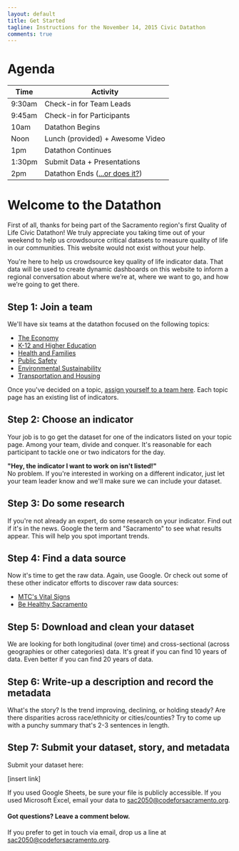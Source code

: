 ```yaml
---
layout: default
title: Get Started
tagline: Instructions for the November 14, 2015 Civic Datathon
comments: true
---
```


# Agenda

| Time | Activity |
|---|---|
| 9:30am | Check-in for Team Leads |
| 9:45am | Check-in for Participants |
| 10am | Datathon Begins |
| Noon | Lunch (provided) + Awesome Video |
| 1pm | Datathon Continues |
| 1:30pm | Submit Data + Presentations |
| 2pm | Datathon Ends ([...or does it?](https://www.facebook.com/events/1653606168250956/)) |

# Welcome to the Datathon

First of all, thanks for being part of the Sacramento region's first Quality of Life Civic Datathon! We truly appreciate you taking time out of your weekend to help us crowdsource critical datasets to measure quality of life in our communities. This website would not exist without your help.

You're here to help us crowdsource key quality of life indicator data. That data will be used to create dynamic dashboards on this website to inform a regional conversation about where we’re at, where we want to go, and how we’re going to get there.

## Step 1: Join a team

We'll have six teams at the datathon focused on the following topics:

- [The Economy](/economy)
- [K-12 and Higher Education](/education)
- [Health and Families](/health-families)
- [Public Safety](/public-safety)
- [Environmental Sustainability](/sustainability)
- [Transportation and Housing](/transportation-housing)

Once you've decided on a topic, [assign yourself to a team here](https://docs.google.com/document/d/1lBB5TBRl09P8Sm8h2pZQ4pXo-Lv4mxX73a-AIOq4ufM/edit?usp=sharing). Each topic page has an existing list of indicators.

## Step 2: Choose an indicator

Your job is to go get the dataset for one of the indicators listed on your topic page. Among your team, divide and conquer. It's reasonable for each participant to tackle one or two indicators for the day.

<div class="alert alert-info">
  <strong>"Hey, the indicator I want to work on isn't listed!"</strong><br> No problem. If you're interested in working on a different indicator, just let your team leader know and we'll make sure we can include your dataset.
</div>

## Step 3: Do some research

If you're not already an expert, do some research on your indicator. Find out if it's in the news. Google the term and "Sacramento" to see what results appear. This will help you spot important trends.  

## Step 4: Find a data source

Now it's time to get the raw data. Again, use Google. Or check out some of these other indicator efforts to discover raw data sources:

- [MTC's Vital Signs](http://www.vitalsigns.mtc.ca.gov/)
- [Be Healthy Sacramento](http://www.behealthysacramento.org/)

## Step 5: Download and clean your dataset

We are looking for both longitudinal (over time) and cross-sectional (across geographies or other categories) data. It's great if you can find 10 years of data. Even better if you can find 20 years of data.

## Step 6: Write-up a description and record the metadata

What's the story? Is the trend improving, declining, or holding steady? Are there disparities across race/ethnicity or cities/counties? Try to come up with a punchy summary that's 2-3 sentences in length.

## Step 7: Submit your dataset, story, and metadata

Submit your dataset here:

[insert link]

If you used Google Sheets, be sure your file is publicly accessible. If you used Microsoft Excel, email your data to sac2050@codeforsacramento.org.

#### Got questions? Leave a comment below.

If you prefer to get in touch via email, drop us a line at sac2050@codeforsacramento.org.
